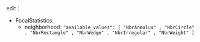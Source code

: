 edit：
- FocalStatistics: 
  - neighborhood:  `"available_values": [ "NbrAnnulus" , "NbrCircle" , "NbrRectangle" , "NbrWedge" , "NbrIrregular" , "NbrWeight" ]`